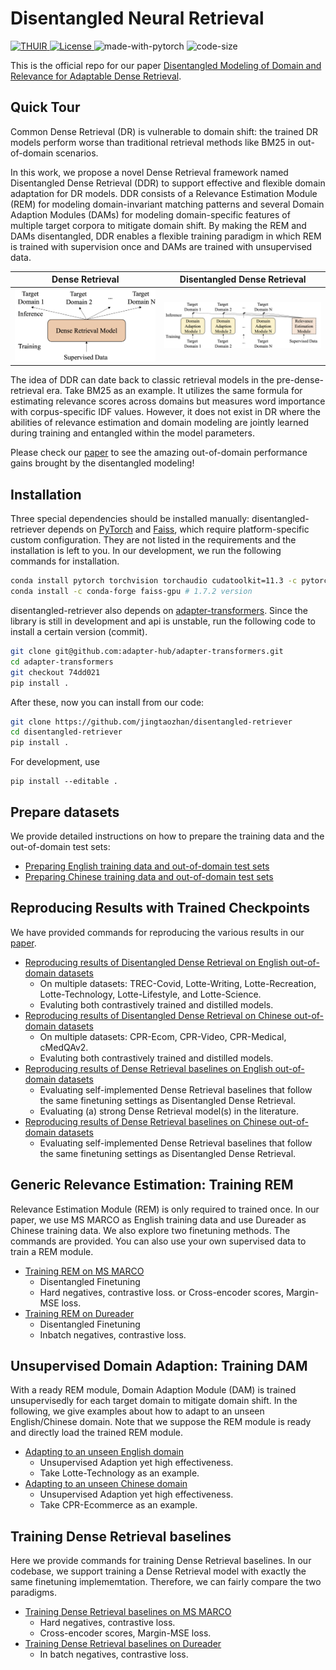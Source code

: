 # Disentangled Neural Retrieval

<a href="./">
<img alt="THUIR" src="https://img.shields.io/badge/Disentangle-NeuralIR-blueviolet">
</a>
<a href="./LICENSE">
<img alt="License" src="https://img.shields.io/badge/License-MIT-blue.svg">
</a>
<a>
<img alt="made-with-pytorch" src="https://img.shields.io/badge/Made%20with-Pytorch-red.svg">
</a>
<a>
<img alt="code-size" src="https://img.shields.io/github/languages/code-size/jingtaozhan/disentangled-retriever?color=green">
</a>

This is the official repo for our paper [Disentangled Modeling of Domain and Relevance for Adaptable Dense Retrieval](https://arxiv.org/pdf/2208.05753.pdf). 

## Quick Tour

Common Dense Retrieval (DR) is vulnerable to domain shift: the trained DR models perform worse than traditional retrieval methods like BM25 in out-of-domain scenarios.

In this work, we propose a novel Dense Retrieval framework named Disentangled Dense Retrieval (DDR) to support effective and flexible domain adaptation for DR models. 
DDR consists of a Relevance Estimation Module (REM) for modeling domain-invariant matching patterns and several Domain Adaption Modules (DAMs) for modeling domain-specific features of multiple target corpora to mitigate domain shift. 
By making the REM and DAMs disentangled, DDR enables a flexible training paradigm in which REM is trained with supervision once and DAMs are trained with unsupervised data. 

Dense Retrieval   |  Disentangled Dense Retrieval
:-------------------------:|:-------------------------:
<img src="./figures/dr-modeling.png" height="80%">  | <img src="./figures/ddr-modeling.png" height="80%"> 

The idea of DDR can date back to classic retrieval models in the pre-dense-retrieval era. Take BM25 as an example. It utilizes the same formula for estimating relevance scores across domains but measures word importance with corpus-specific IDF values. 
However, it does not exist in DR where the abilities of relevance estimation and domain modeling are jointly learned during training and entangled within the model parameters. 


Please check our [paper](https://arxiv.org/pdf/2208.05753.pdf) to see the amazing out-of-domain performance gains brought by the disentangled modeling!

## Installation

Three special dependencies should be installed manually: disentangled-retriever depends on [PyTorch](https://pytorch.org/get-started/locally/) and [Faiss](https://github.com/facebookresearch/faiss/blob/main/INSTALL.md), which require platform-specific custom configuration. They are not listed in the requirements and the installation is left to you. In our development, we run the following commands for installation.
```bash
conda install pytorch torchvision torchaudio cudatoolkit=11.3 -c pytorch # 1.12.1 version
conda install -c conda-forge faiss-gpu # 1.7.2 version
```
disentangled-retriever also depends on [adapter-transformers](https://github.com/adapter-hub/adapter-transformers). Since the library is still in development and api is unstable, run the following code to install a certain version (commit).
```bash
git clone git@github.com:adapter-hub/adapter-transformers.git
cd adapter-transformers
git checkout 74dd021
pip install .
```

After these, now you can install from our code: 
```bash
git clone https://github.com/jingtaozhan/disentangled-retriever
cd disentangled-retriever
pip install .
```
For development, use
```
pip install --editable .
```

## Prepare datasets

We provide detailed instructions on how to prepare the training data and the out-of-domain test sets:

- [Preparing English training data and out-of-domain test sets](./examples/dense-mlm/english-marco/prepare_dataset/README.md)
- [Preparing Chinese training data and out-of-domain test sets](./examples/dense-mlm/chinese-dureader/prepare_dataset/README.md)

## Reproducing Results with Trained Checkpoints

We have provided commands for reproducing the various results in our [paper](https://arxiv.org/pdf/2208.05753.pdf).
- [Reproducing results of Disentangled Dense Retrieval on English out-of-domain datasets](./examples/dense-mlm/english-marco/inference.md)
    - On multiple datasets: TREC-Covid, Lotte-Writing, Lotte-Recreation, Lotte-Technology, Lotte-Lifestyle, and Lotte-Science.
    - Evaluting both contrastively trained and distilled models.
- [Reproducing results of Disentangled Dense Retrieval on Chinese out-of-domain datasets](./examples/dense-mlm/chinese-dureader/inference.md)
    - On multiple datasets: CPR-Ecom, CPR-Video, CPR-Medical, cMedQAv2.
    - Evaluting both contrastively trained and distilled models.
- [Reproducing results of Dense Retrieval baselines on English out-of-domain datasets](./examples/dense-mlm/english-marco/inference_baseline.md)
    - Evaluating self-implemented Dense Retrieval baselines that follow the same finetuning settings as Disentangled Dense Retrieval. 
    - Evaluating (a) strong Dense Retrieval model(s) in the literature.
- [Reproducing results of Dense Retrieval baselines on Chinese out-of-domain datasets](./examples/dense-mlm/chinese-dureader/inference_baseline.md)
    - Evaluating self-implemented Dense Retrieval baselines that follow the same finetuning settings as Disentangled Dense Retrieval. 

## Generic Relevance Estimation: Training REM 

Relevance Estimation Module (REM) is only required to trained once. In our paper, we use MS MARCO as English training data and use Dureader as Chinese training data. We also explore two finetuning methods. The commands are provided. You can also use your own supervised data to train a REM module. 

- [Training REM on MS MARCO](./examples/dense-mlm/english-marco/train_rem.md)
    - Disentangled Finetuning
    - Hard negatives, contrastive loss. or Cross-encoder scores, Margin-MSE loss.
- [Training REM on Dureader](./examples/dense-mlm/chinese-dureader/train_rem.md)
    - Disentangled Finetuning
    - Inbatch negatives, contrastive loss.

## Unsupervised Domain Adaption: Training DAM

With a ready REM module, Domain Adaption Module (DAM) is trained unsupervisedly for each target domain to mitigate domain shift. In the following, we give examples about how to adapt to an unseen English/Chinese domain. Note that we suppose the REM module is ready and directly load the trained REM module. 

- [Adapting to an unseen English domain](./examples/dense-mlm/english-marco/adapt_domain.md)
    - Unsupervised Adaption yet high effectiveness.
    - Take Lotte-Technology as an example.
- [Adapting to an unseen Chinese domain](./examples/dense-mlm/chinese-dureader/adapt_domain.md)
    - Unsupervised Adaption yet high effectiveness.
    - Take CPR-Ecommerce as an example.

## Training Dense Retrieval baselines

Here we provide commands for training Dense Retrieval baselines. In our codebase, we support training a Dense Retrieval model with exactly the same finetuning implememtation. Therefore, we can fairly compare the two paradigms. 

- [Training Dense Retrieval baselines on MS MARCO](./examples/dense-mlm/english-marco/train_baseline.md)
    - Hard negatives, contrastive loss.
    - Cross-encoder scores, Margin-MSE loss.
- [Training Dense Retrieval baselines on Dureader](./examples/dense-mlm/chinese-dureader/train_baseline.md)
    - In batch negatives, contrastive loss.
